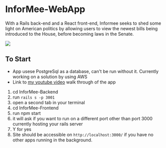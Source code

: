 # InforMee-WebApp
With a Rails back-end and a React front-end, Informee seeks to shed some light on American politics by allowing users to view the newest bills being introduced to the House, before becoming laws in the Senate.

![](InforMee.gif)

## To Start

* App usese PostgreSql as a database, can't be run without it. Currently working on a solution by using AWS
* Link to [my youtube video](https://youtu.be/HXDGytM1vys) walk through of the app
  
1. cd InforMee-Backend
2. run `rails s -p 3001`
3. open a second tab in your terminal
4. cd InforMee-Frontend
5. run npm start
6. it will ask if you want to run on a different port other than port 3000 currently hosting your rails server
7. Y for yes
8. Site should be accessible on `http://localhost:3000/` if you have no other apps running in the background.
